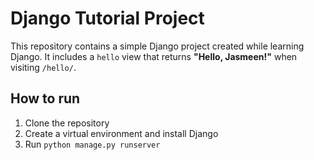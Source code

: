 # Django Tutorial Project

This repository contains a simple Django project created while learning Django.
It includes a `hello` view that returns **"Hello, Jasmeen!"** when visiting `/hello/`.

## How to run
1. Clone the repository
2. Create a virtual environment and install Django
3. Run `python manage.py runserver`
